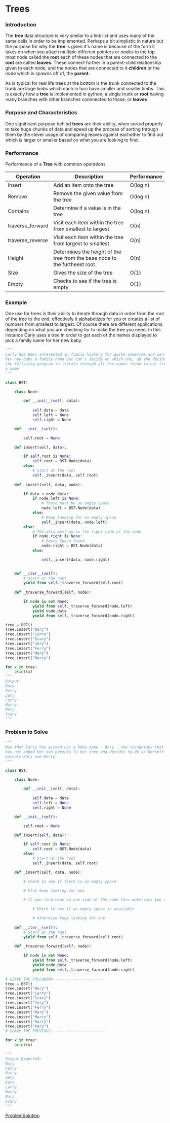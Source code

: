 # Trees

### Introduction

The **tree** data structure is very similar to a link list and uses many of the same calls in order to be implemented. Perhaps a bit simplistic in nature but the purpose for why the **tree** is given it's name is because of the form it takes on when you attach multiple different pointers or *nodes* to the top most node called the **root** each of these nodes that are connected to the **root** are called **leaves**. These connect further in a parent-child relationship given to each node, and the nodes that are connected to it **children** or the node which is spawns off of, the **parent**.

As is typical for real life trees at the bottom is the trunk connected to the trunk are large limbs which each in turn have smaller and smaller limbs. This is exactly how a **tree** is implemented in python, a single trunk or **root** having many branches with other branches connnected to those, or **leaves**

### Purpose and Characteristics

One significant purpose behind **trees** are their ability, when sorted properly to take huge chunks of data and speed up the process of sorting through them by the clever usage of comparing leaves against eachother to find out which is larger or smaller based on what you are looking to find. 

### Performance

Performance of a **Tree** with common operations

Operation | Description | Performance 
----------|-------|--------------------------
Insert      | Add an item onto the tree | O(log n)
Remove    | Remove the given value from the tree | O(log n)
Contains    | Determine if a value is in the tree | O(log n)
traverse_forward | Visit each item within the tree from smallest to largest | O(n)
traverse_reverse | Visit each item within the tree from largest to smallest | O(n)
Height | Determines the height of the tree from the base node to the furtheest root | O(n)
Size | Gives the size of the tree | O(1)
Empty     | Checks to see if the tree is empty | O(1)


### Example

One use for trees is their ability to iterate through data in order from the root of the tree to the end, effectively it alphabetizes for you or creates a list of numbers from smallest to largest. Of course there are different applications depending on what you are checking for to make the tree you need. In this instance Carly uses a tree in order to get each of the names displayed to pick a family name for her new baby.

```python
"""
Carly has been interested in family history for quite sometime and wants to name 
her new baby a family name but can't decide on which one, so she decides to use 
the following program to iterate through all the names found in her tree to pick 
a name
"""

class BST:

    class Node:

        def __init__(self, data):
       
            self.data = data
            self.left = None
            self.right = None

    def __init__(self):

        self.root = None

    def insert(self, data):

        if self.root is None:
            self.root = BST.Node(data)
        else:
            # Start at the root
            self._insert(data, self.root)  
            
    def _insert(self, data, node):

        if data < node.data:
            if node.left is None:
                # There must be an empty space
                node.left = BST.Node(data)
            else:
                # Keep looking for an empty space
                self._insert(data, node.left)
        else:
            # The data must go on the right side of the node
            if node.right is None:
                # Empty Space found
                node.right = BST.Node(data)
            else:

                self._insert(data, node.right)

         
    def __iter__(self):
        # Start at the root
        yield from self._traverse_forward(self.root)  
        
    def _traverse_forward(self, node):

        if node is not None:
            yield from self._traverse_forward(node.left)
            yield node.data
            yield from self._traverse_forward(node.right)

tree = BST()
tree.insert("Bary")
tree.insert("Larry")
tree.insert("Scary")
tree.insert("Jery")
tree.insert("Ferry")
tree.insert("Mary")
tree.insert("Marry")

for x in tree:
    print(x)
"""
Output: 
Bary
Ferry
Jery
Larry
Marry
Mary
Scary
"""
```

### Problem to Solve
```Python
"""
Now that Carly has picked out a baby name - Bary - she recognizes that someone
has not added her own parents to her tree and decides to do so herself. Add both of her
parents Kary and Harry.
"""

class BST:

    class Node:

        def __init__(self, data):
       
            self.data = data
            self.left = None
            self.right = None

    def __init__(self):

        self.root = None

    def insert(self, data):

        if self.root is None:
            self.root = BST.Node(data)
        else:
            # Start at the root
            self._insert(data, self.root)  

    def _insert(self, data, node):

        # Check to see if there is an empty space

        # Else keep looking for one

        # If you find none on one side of the node then make sure you check the other side of the tree

            # Check to see if an empty space is available

            # Otherwise keep looking for one
         
    def __iter__(self):
        # Start at the root
        yield from self._traverse_forward(self.root)  
        
    def _traverse_forward(self, node):

        if node is not None:
            yield from self._traverse_forward(node.left)
            yield node.data
            yield from self._traverse_forward(node.right)
            
# LEAVE THE FOLLOWING-----------------------
tree = BST()
tree.insert("Bary")
tree.insert("Larry")
tree.insert("Scary")
tree.insert("Jery")
tree.insert("Ferry")
tree.insert("Mary")
tree.insert("Marry")
tree.insert("Harry")
tree.insert("Kary")
# LEAVE THE PREVIOUS------------------------

for x in tree:
    print(x)

"""
Output Expected: 
Bary
Ferry
Harry
Jery
Kary
Larry
Marry
Mary
Scary
"""
```

[ProblemSolution](3.1%20Trees_problem_solution.py)

